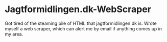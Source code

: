 # Jagtformidlingen.dk-WebScraper

Got tired of the steaming pile of HTML that jagtformidlingen.dk is.
Wrote myself a web scraper, which can alert me by email if anything comes up in my area.
